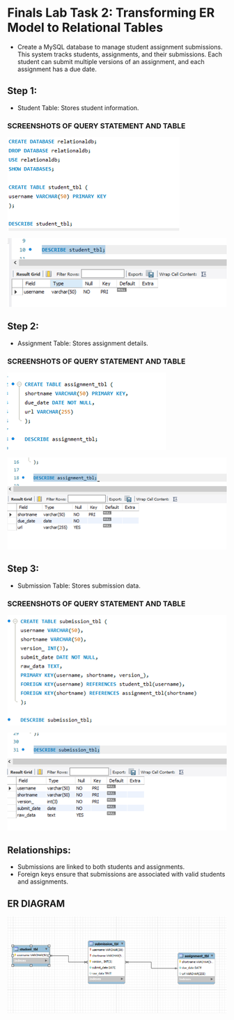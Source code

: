 # Finals Lab Task 2: Transforming ER Model to Relational Tables
- Create a MySQL database to manage student assignment submissions. This system tracks students, assignments, and their submissions. Each student can submit multiple versions of an assignment,
  and each assignment has a due date.
## Step 1:
  - Student Table: Stores student information.
### SCREENSHOTS OF QUERY STATEMENT AND TABLE 

  ![image_alt](https://github.com/Clarens19/EDM-Portfolio-Clarens-/blob/ca99ad33d9a7d37029129c004c01b5ff6bd46170/Finals%20Task%202/IMAGES/student.png)  
  
  ![image_alt](https://github.com/Clarens19/EDM-Portfolio-Clarens-/blob/ca99ad33d9a7d37029129c004c01b5ff6bd46170/Finals%20Task%202/IMAGES/student%20with%20tbl.png) 
   
## Step 2:
- Assignment Table: Stores assignment details.
### SCREENSHOTS OF QUERY STATEMENT AND TABLE 

![image_alt](https://github.com/Clarens19/EDM-Portfolio-Clarens-/blob/ca99ad33d9a7d37029129c004c01b5ff6bd46170/Finals%20Task%202/IMAGES/assign.png)

![image_alt](https://github.com/Clarens19/EDM-Portfolio-Clarens-/blob/ca99ad33d9a7d37029129c004c01b5ff6bd46170/Finals%20Task%202/IMAGES/assign%20tbl.png)
  
## Step 3:
- Submission Table: Stores submission data.
 ### SCREENSHOTS OF QUERY STATEMENT AND TABLE 
 
![image_alt](https://github.com/Clarens19/EDM-Portfolio-Clarens-/blob/ca99ad33d9a7d37029129c004c01b5ff6bd46170/Finals%20Task%202/IMAGES/sub.png)

![image_alt](https://github.com/Clarens19/EDM-Portfolio-Clarens-/blob/ca99ad33d9a7d37029129c004c01b5ff6bd46170/Finals%20Task%202/IMAGES/sub%20tbl.png)
  
## Relationships:
- Submissions are linked to both students and assignments.
- Foreign keys ensure that submissions are associated with valid students and assignments.

## ER DIAGRAM 
![image_alt](https://github.com/Clarens19/EDM-Portfolio-Clarens-/blob/ca99ad33d9a7d37029129c004c01b5ff6bd46170/Finals%20Task%202/IMAGES/erd%20cla.png)
